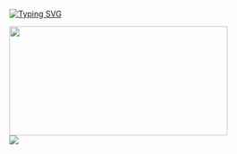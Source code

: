 <a href="https://git.io/typing-svg"><img src="https://readme-typing-svg.demolab.com?font=Noto+Sans&weight=600&duration=4000&pause=2000&color=1C92F2EB&width=435&lines=%3Cp%3E+Front-end+Developer+%3C%2Fp%3E" alt="Typing SVG" /></a>
<!--
**nam3762/nam3762** is a ✨ _special_ ✨ repository because its `README.md` (this file) appears on your GitHub profile.

Here are some ideas to get you started:

- 🔭 I’m currently working on ...
- 🌱 I’m currently learning ...
- 👯 I’m looking to collaborate on ...
- 🤔 I’m looking for help with ...
- 💬 Ask me about ...
- 📫 How to reach me: ...
- 😄 Pronouns: ...
- ⚡ Fun fact: ...
-->

<div style="display: flex; flex-direction: column;">
<img src="http://mazassumnida.wtf/api/v2/generate_badge?boj=nam3762" width="390" height="195">
<img src="https://github-readme-stats.vercel.app/api?username=nam3762">
</div>
